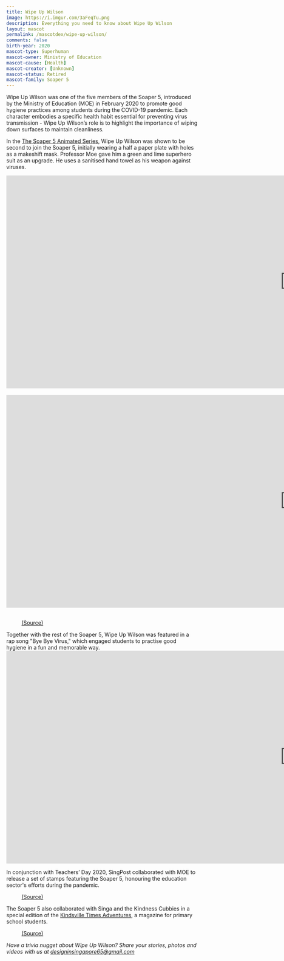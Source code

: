 ```yaml
---
title: Wipe Up Wilson
image: https://i.imgur.com/3aFeqTu.png
description: Everything you need to know about Wipe Up Wilson
layout: mascot
permalink: /mascotdex/wipe-up-wilson/
comments: false
birth-year: 2020
mascot-type: Superhuman
mascot-owner: Ministry of Education
mascot-cause: [Health]
mascot-creator: [Unknown]
mascot-status: Retired
mascot-family: Soaper 5
---
```


Wipe Up Wilson was one of the five members of the Soaper 5, introduced by the Ministry of Education (MOE) in February 2020 to promote good hygiene practices among students during the COVID-19 pandemic. Each character embodies a specific health habit essential for preventing virus transmission - Wipe Up Wilson’s role is to highlight the importance of wiping down surfaces to maintain cleanliness.

In the <a href="https://www.youtube.com/hashtag/soaper5">The Soaper 5 Animated Series</a>, Wipe Up Wilson was shown to be second to join the Soaper 5, initially wearing a half a paper plate with holes as a makeshift mask. Professor Moe gave him a green and lime superhero suit as an upgrade. He uses a sanitised hand towel as his weapon against viruses.  

<div class="video-responsive">
<iframe width="1524" height="560" src="https://www.youtube.com/embed/gYkTDZNv34s" title="The Soaper 5 Animated Series – Episode 2: V meets W" frameborder="0" allow="accelerometer; autoplay; clipboard-write; encrypted-media; gyroscope; picture-in-picture; web-share" referrerpolicy="strict-origin-when-cross-origin" allowfullscreen></iframe></div>
<br>
<div class="video-responsive">
<iframe width="1524" height="560" src="https://www.youtube.com/embed/jr4iXh0lhHU" title="The Soaper 5 Animated Series – Episode 3: Soffy waltzes in" frameborder="0" allow="accelerometer; autoplay; clipboard-write; encrypted-media; gyroscope; picture-in-picture; web-share" referrerpolicy="strict-origin-when-cross-origin" allowfullscreen></iframe></div>
<br>
<figure>
  <img src="https://i.imgur.com/uGHjESd.jpg" alt="">
  <figcaption><a href="https://www.schoolbag.edu.sg/story/soaper-5-reminds-us-to-stay-safe-in-2021/">(Source)</a></figcaption>
</figure>
Together with the rest of the Soaper 5, Wipe Up Wilson was featured in a rap song "Bye Bye Virus," which engaged students to practise good hygiene in a fun and memorable way. 

<div class="video-responsive">

<iframe width="1524" height="560" src="https://www.youtube.com/embed/h7bAuEDYXYA" title="Bye Bye Virus" frameborder="0" allow="accelerometer; autoplay; clipboard-write; encrypted-media; gyroscope; picture-in-picture; web-share" referrerpolicy="strict-origin-when-cross-origin" allowfullscreen></iframe>
</div>

In conjunction with Teachers’ Day 2020, SingPost collaborated with MOE to release a set of stamps featuring the Soaper 5, honouring the education sector's efforts during the pandemic. 

<figure>
  <img src="https://i.imgur.com/9v1vEtq.png" alt="">
  <figcaption><a href="https://www.singpost.com/about-us/news-releases/singpost-and-moe-collaborate-soaper-5-stamps">(Source)</a></figcaption>
</figure>

The Soaper 5 also collaborated with Singa and the Kindness Cubbies in a special edition of the <a href="https://kindsville.kindness.sg/wp-content/uploads/2020/08/Kindsville-Times-Adventures_Issue-4_Spread-kindness_web.pdf">Kindsville Times Adventures</a>, a magazine for primary school students.  

<figure>
  <img src="https://i.imgur.com/cTlv46i.jpg" alt="">
  <figcaption><a href="https://www.facebook.com/photo/?fbid=10160093590927004&set=a.10150100883752004">(Source)</a></figcaption>
</figure>

<i>Have a trivia nugget about Wipe Up Wilson? Share your stories, photos and videos with us at designinsingapore65@gmail.com</i>
